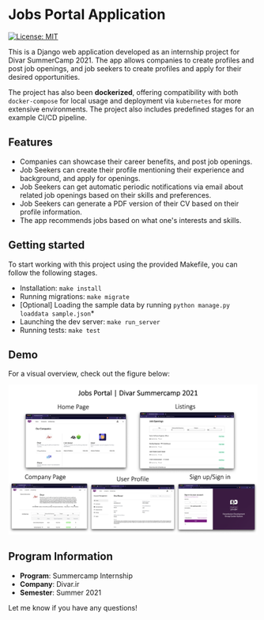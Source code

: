 # Jobs Portal Application

[![License: MIT](https://img.shields.io/badge/License-MIT-blue.svg)](https://opensource.org/licenses/MIT)

This is a Django web application developed as an internship project for Divar SummerCamp 2021. 
The app allows companies to create profiles and post job openings, and job seekers to create profiles and apply for their desired opportunities.

The project has also been **dockerized**, offering compatibility with both `docker-compose` for local usage and deployment via `kubernetes` for more extensive environments. The project also includes predefined stages for an example CI/CD pipeline.

## Features

- Companies can showcase their career benefits, and post job openings.
- Job Seekers can create their profile mentioning their experience and background, and apply for openings.
- Job Seekers can get automatic periodic notifications via email about related job openings based on their skills and preferences.
- Job Seekers can generate a PDF version of their CV  based on their profile information.
- The app recommends jobs based on what one's interests and skills.

## Getting started

To start working with this project using the provided Makefile, you can follow the following stages.

- Installation: `make install`
- Running migrations: `make migrate` 
- [Optional] Loading the sample data by running `python manage.py loaddata sample.json`\*
- Launching the dev server: `make run_server`
- Running tests: `make test`


## Demo

For a visual overview, check out the figure below:

![Demonstration](demo/demo.png)


## Program Information
- **Program**: Summercamp Internship
- **Company**: Divar.ir  
- **Semester**: Summer 2021

Let me know if you have any questions!
